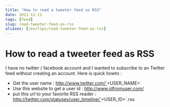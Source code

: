 ```yaml
---
title: "How to read a tweeter feed as RSS"
date: 2011-12-11
tags: [feed]
slug: read-tweeter-feed-as-rss
aliases: [/en/tips/read-tweeter-feed-as-rss]
---
```

# How to read a tweeter feed as RSS

I have no twitter / facebook account and I wanted to subscribe to an Twitter feed without creating an account. Here is quick howto :

*	Get the user name : http://www.twitter.com/`<USER_NAME>`
*	Use this website to get a user id : http://www.idfromuser.com/
*	put this url to your favorite RSS reader : http://twitter.com/statuses/user_timeline/`<USER_ID>`.rss


